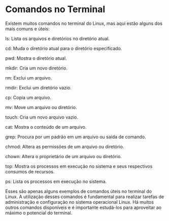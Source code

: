 # Comandos no Terminal

Existem muitos comandos no terminal do Linux, mas aqui estão alguns dos mais comuns e úteis:

ls: Lista os arquivos e diretórios no diretório atual.

cd: Muda o diretório atual para o diretório especificado.

pwd: Mostra o diretório atual.

mkdir: Cria um novo diretório.

rm: Exclui um arquivo.

rmdir: Exclui um diretório vazio.

cp: Copia um arquivo.

mv: Move um arquivo ou diretório.

touch: Cria um novo arquivo vazio.

cat: Mostra o conteúdo de um arquivo.

grep: Procura por um padrão em um arquivo ou saída de comando.

chmod: Altera as permissões de um arquivo ou diretório.

chown: Altera o proprietário de um arquivo ou diretório.

top: Mostra os processos em execução no sistema e seus respectivos consumos de recursos.

ps: Lista os processos em execução no sistema.

Esses são apenas alguns exemplos de comandos úteis no terminal do Linux. A utilização desses comandos é fundamental para realizar tarefas de administração e configuração no sistema operacional Linux. Há muitos outros comandos disponíveis e é importante estudá-los para aproveitar ao máximo o potencial do terminal.
